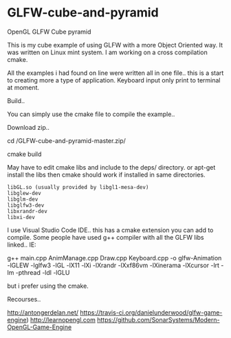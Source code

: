 # GLFW-cube-and-pyramid
OpenGL GLFW Cube pyramid 

This is my cube example of using GLFW with a more Object Oriented way. It was written on Linux mint system. I am working on a cross compilation cmake.

All the examples i had found on line were written all in one file.. this is a start to creating more a type of application. Keyboard input only print to terminal at moment.

Build..

You can simply use the cmake file to compile the example.. 

 Download zip..
 
 cd /GLFW-cube-and-pyramid-master.zip/
 
 cmake build

May have to edit cmake libs and include to the deps/ directory. or apt-get install the libs then cmake should work if installed in same directories.

	libGL.so (usually provided by libgl1-mesa-dev)
	libglew-dev
    libglm-dev  
	libglfw3-dev
    libxrandr-dev 
    libxi-dev

I use Visual Studio Code IDE.. this has a cmake extension you can add to compile. Some people have used g++ compiler with all the GLFW libs linked.. IE: 

g++ main.cpp AnimManage.cpp Draw.cpp Keyboard.cpp -o glfw-Animation -lGLEW -lglfw3 -lGL -lX11 -lXi -lXrandr -lXxf86vm -lXinerama -lXcursor -lrt -lm -pthread -ldl -lGLU

but i prefer using the cmake.

Recourses..

http://antongerdelan.net/
https://travis-ci.org/danielunderwood/glfw-game-engine)
http://learnopengl.com
https://github.com/SonarSystems/Modern-OpenGL-Game-Engine

